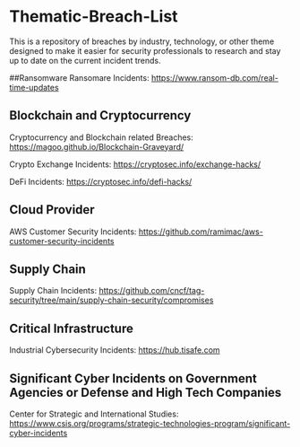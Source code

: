 # Thematic-Breach-List

This is a repository of breaches by industry, technology, or other theme designed to make it easier for security professionals to research and stay up to date on the current incident trends.

##Ransomware
Ransomare Incidents: https://www.ransom-db.com/real-time-updates

## Blockchain and Cryptocurrency

Cryptocurrency and Blockchain related Breaches: https://magoo.github.io/Blockchain-Graveyard/

Crypto Exchange Incidents: https://cryptosec.info/exchange-hacks/

DeFi Incidents: https://cryptosec.info/defi-hacks/

## Cloud Provider

AWS Customer Security Incidents: https://github.com/ramimac/aws-customer-security-incidents

## Supply Chain
Supply Chain Incidents: https://github.com/cncf/tag-security/tree/main/supply-chain-security/compromises

## Critical Infrastructure
Industrial Cybersecurity Incidents: https://hub.tisafe.com

## Significant Cyber Incidents on Government Agencies or Defense and High Tech Companies

Center for Strategic and International Studies: https://www.csis.org/programs/strategic-technologies-program/significant-cyber-incidents
